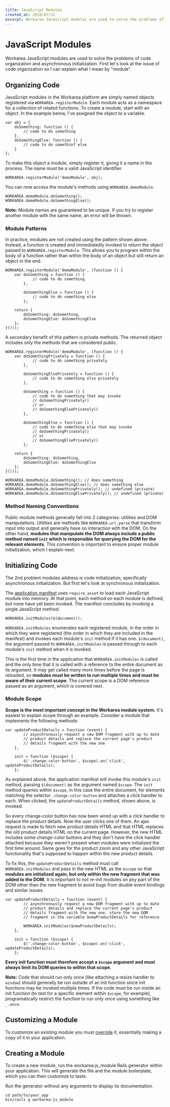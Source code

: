 ```yaml
---
title: JavaScript Modules
created_at: 2018/07/31
excerpt: Workarea JavaScript modules are used to solve the problems of code organization and asynchronous initialization. First let's look at the issue of code organization so I can explain what I mean by "module".
---
```


# JavaScript Modules

Workarea JavaScript modules are used to solve the problems of code organization and asynchronous initialization. First let's look at the issue of code organization so I can explain what I mean by "module".

## Organizing Code

JavaScript modules in the Workarea platform are simply named objects registered via `WORKAREA.registerModule`. Each module acts as a namespace for a collection of related functions. To create a module, start with an object. In the example below, I've assigned the object to a variable.

```
var obj = {
    doSomething: function () {
        // code to do something
    },
    doSomethingElse: function () {
        // code to do somethinf else
    }
};
```

To make this object a module, simply register it, giving it a name in the process. The name must be a valid JavaScript identifier.

```
WORKAREA.registerModule('demoModule', obj);
```

You can now access the module's methods using `WORKAREA.demoModule`.

```
WORKAREA.demoModule.doSomething();
WORKAREA.demoModule.doSomethingElse();
```

**Note:** Module names are guaranteed to be unique. If you try to register another module with the same name, an error will be thrown.

### Module Patterns

In practice, modules are not created using the pattern shown above. Instead, a function is created and immediatedly invoked to return the object passed to `WORKAREA.registerModule`. This allows you to program within the body of a function rather than within the body of an object but still return an object in the end.

```
WORKAREA.registerModule('demoModule', (function () {
    var doSomething = function () {
            // code to do something
        },

        doSomethingElse = function () {
            // code to do something else
        };

    return {
        doSomething: doSomething,
        doSomethingElse: doSomethingElse
    };
}()));
```

A secondary benefit of this pattern is private methods. The returned object includes only the methods that are considered public.

```
WORKAREA.registerModule('demoModule', (function () {
    var doSomethingPrivately = function () {
            // code to do something privately
        },

        doSomethingElsePrivately = function () {
            // code to do something else privately
        },

        doSomething = function () {
            // code to do something that may invoke
            // doSomethingPrivately()
            // or
            // doSomethingElsePrivately()
        },

        doSomethingElse = function () {
            // code to do something else that may invoke
            // doSomethingPrivately()
            // or
            // doSomethingElsePrivately()
        };

    return {
        doSomething: doSomething,
        doSomethingElse: doSomethingElse
    };
}()));
```

```
WORKAREA.demoModule.doSomething(); // does something
WORKAREA.demoModule.doSomethingElse(); // does something else
WORKAREA.demoModule.doSomethingPrivately(); // undefined (private)
WORKAREA.demoModule.doSomethingElsePrivately(); // undefined (private)
```

### Method Naming Conventions

Public module methods generally fall into 2 categories: utilities and DOM manipulations. Utilities are methods like `WORKAREA.url.parse` that transform input into output and generally have no interaction with the DOM. On the other hand, **modules that manipulate the DOM always include a public method named `init` which is responsible for querying the DOM for the relevant elements**. This convention is important to ensure proper module initialization, which I explain next.

## Initializing Code

The 2nd problem modules address is code initialization, specifically asynchronous initialization. But first let's look at synchronous initialization.

The [application manifest](/articles/add-javascript-through-a-manifest.html) uses `require_asset` to load each JavaScript module into memory. At that point, each method on each module is defined, but none have yet been invoked. The manifest concludes by invoking a single JavaScript method:

```
WORKAREA.initModules($(document));
```

`WORKAREA.initModules` enumerates each registered module, in the order in which they were registered (the order in which they are included in the manifest) and invokes each module's `init` method if it has one. `$(document)`, the argument passed to `WORKAREA.initModules` is passed through to each module's `init` method when it is invoked.

This is the first time in the application that `WORKAREA.initModules` is called and the only time that it is called with a reference to the entire document as its argument. It may get called many more times before the page is reloaded, so **modules must be written to run multiple times and must be aware of their current scope**. The current scope is a DOM reference passed as an argument, which is covered next.

### Module Scope

**Scope is the most important concept in the Workarea module system.** It's easiest to explain scope through an example. Consider a module that implements the following methods:

```
var updateProductDetails = function (event) {
        // asynchronously request a new DOM fragment with up to date
        // product details and replace the current page's product
        // details fragment with the new one
    },

    init = function ($scope) {
        $('.change-color-button', $scope).on('click', updateProductDetails);
    };
```

As explained above, the application manifest will invoke this module's `init` method, passing `$(document)` as the argument named `$scope`. The `init` method queries within `$scope`, in this case the entire document, for elements matching the selector `.change-color-button` and attaches a click handler to each. When clicked, the `updateProductDetails` method, shown above, is invoked.

So every change-color button has now been wired up with a click handler to replace the product details. Now the user clicks one of them. An ajax request is made to fetch new product details HTML and that HTML replaces the old product details HTML on the current page. However, the new HTML includes some change-color buttons and they don't have the click handler attached because they weren't present when modules were initialized the first time around. Same goes for the product zoom and any other JavaScript functionality that's supposed to happen within the new product details.

To fix this, the `updateProductDetails` method must call `WORKAREA.initModules` and pass in the new HTML as the `$scope` so that **modules are initialized again, but only within the new fragment that was added to the DOM**. It is important to not re-init modules on any part of the DOM other than the new fragment to avoid bugs from double event bindings and similar issues.

```
var updateProductDetails = function (event) {
        // asynchronously request a new DOM fragment with up to date
        // product details and replace the current page's product
        // details fragment with the new one. store the new DOM
        // fragment in the variable $newProductDetails for reference

        WORKAREA.initModules($newProductDetails);
    },

    init = function ($scope) {
        $('.change-color-button', $scope).on('click', updateProductDetails);
    };
```

**Every init function must therefore accept a `$scope` argument and must always limit its DOM queries to within that scope.**

**Note:** Code that should run only once (like attaching a resize handler to `window`) should generally be run outside of an init function since init functions may be invoked multiple times. If the code must be run inside an init function (to test for a specific element within `$scope`, for example), programatically restrict the function to run only once using something like `_.once`.

## Customizing a Module

To customize an existing module you must [override](/articles/overriding.html) it, essentially making a copy of it in your application.

## Creating a Module

To create a new module, run the workarea:js\_module Rails generator within your application. This will generate the file and the module boilerplate, which you can then customize to taste.

Run the generator without any arguments to display its documentation.

```
cd path/to/your_app
bin/rails g workarea:js_module
```

